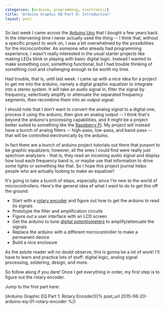 ```yaml
---
categories: [arduino, programming, electronics]
title: "Arduino Graphic EQ Part 0: Introduction"
layout: post
---
```


So last week I came across the [Arduino Uno](https://www.arduino.cc/en/Main/arduinoBoardUno) that I bought a few years back. In the intervening time I never actually used the thing -- I think that, without a specific project to work on, I was a bit overwhelmed by the possibilities for the microcontroller. As someone who already had programming experience, I wasn't really interested in the usual starter projects like making LEDs blink or playing with basic digital logic. Instead I wanted to make something cool, something functional, but I had trouble thinking of something cool and challenging enough to be worth my time.

Had trouble, that is, until last week. I came up with a nice idea for a project to get me into the arduino, namely a digital graphic equalizer to integrate into a stereo system. It will take an audio signal in, filter the signal by frequency, selectively amplify or attenuate the separated frequency segments, then recombine them into an output signal.

I should note that I don't want to convert the analog signal to a digital one, process it using the arduino, then give an analog output -- I think that's beyond the arduino's processing capabilities, and it might be a project better suited to something like the [Raspberry Pi](https://www.raspberrypi.org/). My project will instead have a bunch of analog filters -- high-pass, low-pass, and band-pass -- that will be controlled electronically by the arduino.

In fact there are a bunch of arduino project tutorials out there that purport to be graphic equalizers; however, all the ones I could find were really just spectrum analyzers - that is, they read an incoming audio signal and display how loud each frequency band is, or maybe use that information to drive some lights or something like that. So I hope this project journal helps people who are actually looking to make an equalizer!

It's going to take a bunch of steps, especially since I'm new to the world of microcontrollers. Here's the general idea of what I want to do to get this off the ground:

- Start with a [rotary encoder](https://en.wikipedia.org/wiki/Rotary_encoder) and figure out how to get the arduino to read its signals
- Prototype the filter and amplification circuits
- Figure out a user interface with an LCD screen
- Get the arduino to tune [digital potentiometers](https://en.wikipedia.org/wiki/Digital_potentiometer) to amplify/attenuate the signals
- Replace the arduino with a different microcontroller to make a permanent device
- Build a nice enclosure

As the astute reader will no doubt observe, this is gonna be a lot of work! I'll have to learn and practice lots of stuff: digital logic, analog signal processing, soldering, design, and more.

So follow along if you dare! Once I get everything in order, my first step is to figure out the rotary encoder.

Jump to the first part here:

[Arduino Graphic EQ Part 1: Rotary Encoder]({% post_url 2015-06-20-arduino-eq-01-rotary-encoder %})